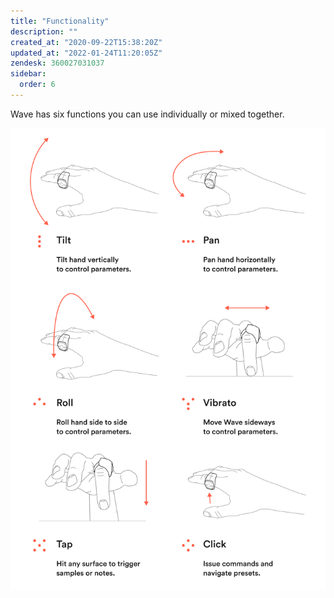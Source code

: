 ```yaml
---
title: "Functionality"
description: ""
created_at: "2020-09-22T15:38:20Z"
updated_at: "2022-01-24T11:20:05Z"
zendesk: 360027031037
sidebar:
  order: 6
---
```


Wave has six functions you can use individually or mixed together.

![](../../../../assets/images/article_360013516077_image_0.png)
